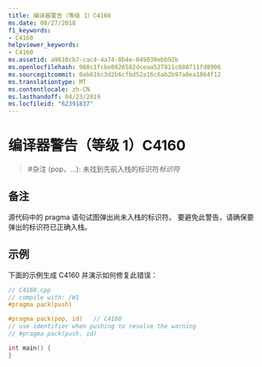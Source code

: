```yaml
---
title: 编译器警告（等级 1）C4160
ms.date: 08/27/2018
f1_keywords:
- C4160
helpviewer_keywords:
- C4160
ms.assetid: a9610cb7-cac4-4a74-8b4e-049030ebb92b
ms.openlocfilehash: 988c1fcbe0826582dceaa527811c688711fd8906
ms.sourcegitcommit: 0ab61bc3d2b6cfbd52a16c6ab2b97a8ea1864f12
ms.translationtype: MT
ms.contentlocale: zh-CN
ms.lasthandoff: 04/23/2019
ms.locfileid: "62391837"
---
```

# <a name="compiler-warning-level-1-c4160"></a>编译器警告（等级 1）C4160

> #<a name="pragma-pop--did-not-find-previously-pushed-identifier-identifier"></a>杂注 (pop，...): 未找到先前入栈的标识符*标识符*

## <a name="remarks"></a>备注

源代码中的 pragma 语句试图弹出尚未入栈的标识符。 要避免此警告，请确保要弹出的标识符已正确入栈。

## <a name="example"></a>示例

下面的示例生成 C4160 并演示如何修复此错误：

```cpp
// C4160.cpp
// compile with: /W1
#pragma pack(push)

#pragma pack(pop, id)   // C4160
// use identifier when pushing to resolve the warning
// #pragma pack(push, id)

int main() {
}
```